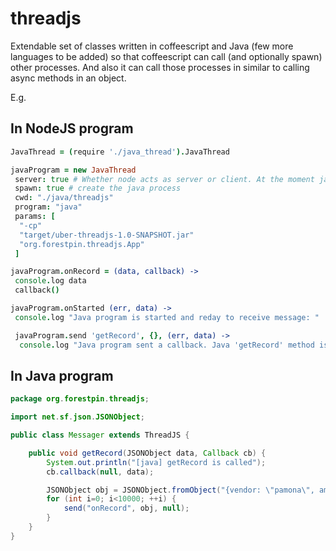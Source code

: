threadjs
========

Extendable set of classes written in coffeescript and Java (few more languages to be added) so that coffeescript can call (and optionally spawn) other processes. And also it can call those processes in similar to calling async methods in an object.

E.g.

In NodeJS program
-----------------

```coffeescript
JavaThread = (require './java_thread').JavaThread

javaProgram = new JavaThread
 server: true # Whether node acts as server or client. At the moment java does't support being a serverJavaThread is based on sockets. 
 spawn: true # create the java process
 cwd: "./java/threadjs"
 program: "java"
 params: [
  "-cp"
  "target/uber-threadjs-1.0-SNAPSHOT.jar"
  "org.forestpin.threadjs.App"
 ]

javaProgram.onRecord = (data, callback) ->
 console.log data
 callback()

javaProgram.onStarted (err, data) ->
 console.log "Java program is started and reday to receive message: "

 javaProgram.send 'getRecord', {}, (err, data) ->
  console.log "Java program sent a callback. Java 'getRecord' method is supposed to call the onRecord method here"
```

In Java program
---------------

```java
package org.forestpin.threadjs;

import net.sf.json.JSONObject;

public class Messager extends ThreadJS {

    public void getRecord(JSONObject data, Callback cb) {
        System.out.println("[java] getRecord is called");
        cb.callback(null, data);

        JSONObject obj = JSONObject.fromObject("{vendor: \"pamona\", amount: 12313}");
        for (int i=0; i<10000; ++i) {
            send("onRecord", obj, null);
        }
    }
}
```
